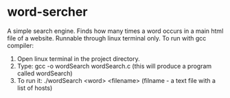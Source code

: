 # word-sercher
A simple search engine. Finds how many times a word occurs in a main html file of a website. Runnable through linux terminal only. 
To run with gcc compiler:
1. Open linux terminal in the project directory.
2. Type: gcc -o wordSearch wordSearch.c
(this will produce a program called wordSearch)
3. To run it: ./wordSearch \<word\> \<filename\> 
(filname - a text file with a list of hosts)
